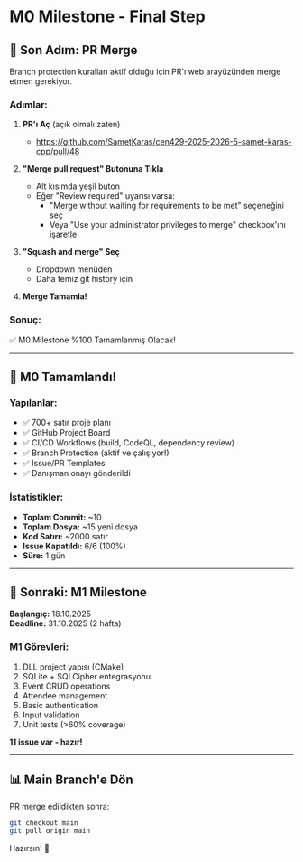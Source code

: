 # M0 Milestone - Final Step

## 🎯 Son Adım: PR Merge

Branch protection kuralları aktif olduğu için PR'ı web arayüzünden merge etmen gerekiyor.

### Adımlar:

1. **PR'ı Aç** (açık olmalı zaten)
   - https://github.com/SametKaras/cen429-2025-2026-5-samet-karas-cpp/pull/48

2. **"Merge pull request" Butonuna Tıkla**
   - Alt kısımda yeşil buton
   - Eğer "Review required" uyarısı varsa:
     - "Merge without waiting for requirements to be met" seçeneğini seç
     - Veya "Use your administrator privileges to merge" checkbox'ını işaretle

3. **"Squash and merge" Seç**
   - Dropdown menüden
   - Daha temiz git history için

4. **Merge Tamamla!**

### Sonuç:

✅ M0 Milestone %100 Tamamlanmış Olacak!

---

## 🎉 M0 Tamamlandı!

### Yapılanlar:
- ✅ 700+ satır proje planı
- ✅ GitHub Project Board
- ✅ CI/CD Workflows (build, CodeQL, dependency review)
- ✅ Branch Protection (aktif ve çalışıyor!)
- ✅ Issue/PR Templates
- ✅ Danışman onayı gönderildi

### İstatistikler:
- **Toplam Commit:** ~10
- **Toplam Dosya:** ~15 yeni dosya
- **Kod Satırı:** ~2000 satır
- **Issue Kapatıldı:** 6/6 (100%)
- **Süre:** 1 gün

---

## 🚀 Sonraki: M1 Milestone

**Başlangıç:** 18.10.2025  
**Deadline:** 31.10.2025 (2 hafta)

### M1 Görevleri:
1. DLL project yapısı (CMake)
2. SQLite + SQLCipher entegrasyonu
3. Event CRUD operations
4. Attendee management
5. Basic authentication
6. Input validation
7. Unit tests (>60% coverage)

**11 issue var - hazır!**

---

## 📊 Main Branch'e Dön

PR merge edildikten sonra:

```bash
git checkout main
git pull origin main
```

Hazırsın! 🎊



